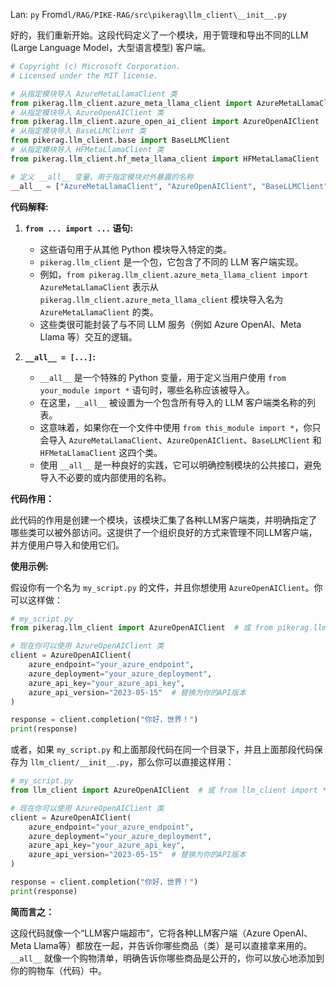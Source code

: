 Lan: `py` From`dl/RAG/PIKE-RAG/src\pikerag\llm_client\__init__.py`

好的，我们重新开始。这段代码定义了一个模块，用于管理和导出不同的LLM (Large Language Model，大型语言模型) 客户端。

```python
# Copyright (c) Microsoft Corporation.
# Licensed under the MIT license.

# 从指定模块导入 AzureMetaLlamaClient 类
from pikerag.llm_client.azure_meta_llama_client import AzureMetaLlamaClient
# 从指定模块导入 AzureOpenAIClient 类
from pikerag.llm_client.azure_open_ai_client import AzureOpenAIClient
# 从指定模块导入 BaseLLMClient 类
from pikerag.llm_client.base import BaseLLMClient
# 从指定模块导入 HFMetaLlamaClient 类
from pikerag.llm_client.hf_meta_llama_client import HFMetaLlamaClient

# 定义 __all__ 变量，用于指定模块对外暴露的名称
__all__ = ["AzureMetaLlamaClient", "AzureOpenAIClient", "BaseLLMClient", "HFMetaLlamaClient"]
```

**代码解释:**

1. **`from ... import ...` 语句:**
   - 这些语句用于从其他 Python 模块导入特定的类。
   - `pikerag.llm_client` 是一个包，它包含了不同的 LLM 客户端实现。
   - 例如，`from pikerag.llm_client.azure_meta_llama_client import AzureMetaLlamaClient` 表示从 `pikerag.llm_client.azure_meta_llama_client` 模块导入名为 `AzureMetaLlamaClient` 的类。
   - 这些类很可能封装了与不同 LLM 服务（例如 Azure OpenAI、Meta Llama 等）交互的逻辑。

2. **`__all__ = [...]`:**
   - `__all__` 是一个特殊的 Python 变量，用于定义当用户使用 `from your_module import *` 语句时，哪些名称应该被导入。
   - 在这里，`__all__` 被设置为一个包含所有导入的 LLM 客户端类名称的列表。
   - 这意味着，如果你在一个文件中使用 `from this_module import *`，你只会导入 `AzureMetaLlamaClient`、`AzureOpenAIClient`、`BaseLLMClient` 和 `HFMetaLlamaClient` 这四个类。
   - 使用 `__all__` 是一种良好的实践，它可以明确控制模块的公共接口，避免导入不必要的或内部使用的名称。

**代码作用：**

此代码的作用是创建一个模块，该模块汇集了各种LLM客户端类，并明确指定了哪些类可以被外部访问。这提供了一个组织良好的方式来管理不同LLM客户端，并方便用户导入和使用它们。

**使用示例:**

假设你有一个名为 `my_script.py` 的文件，并且你想使用 `AzureOpenAIClient`。你可以这样做：

```python
# my_script.py
from pikerag.llm_client import AzureOpenAIClient  # 或 from pikerag.llm_client import *

# 现在你可以使用 AzureOpenAIClient 类
client = AzureOpenAIClient(
    azure_endpoint="your_azure_endpoint",
    azure_deployment="your_azure_deployment",
    azure_api_key="your_azure_api_key",
    azure_api_version="2023-05-15"  # 替换为你的API版本
)

response = client.completion("你好，世界！")
print(response)
```

或者，如果 `my_script.py` 和上面那段代码在同一个目录下，并且上面那段代码保存为 `llm_client/__init__.py`，那么你可以直接这样用：

```python
# my_script.py
from llm_client import AzureOpenAIClient  # 或 from llm_client import *

# 现在你可以使用 AzureOpenAIClient 类
client = AzureOpenAIClient(
    azure_endpoint="your_azure_endpoint",
    azure_deployment="your_azure_deployment",
    azure_api_key="your_azure_api_key",
    azure_api_version="2023-05-15"  # 替换为你的API版本
)

response = client.completion("你好，世界！")
print(response)
```

**简而言之：**

这段代码就像一个“LLM客户端超市”，它将各种LLM客户端（Azure OpenAI、Meta Llama等）都放在一起，并告诉你哪些商品（类）是可以直接拿来用的。`__all__` 就像一个购物清单，明确告诉你哪些商品是公开的，你可以放心地添加到你的购物车（代码）中。
